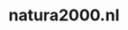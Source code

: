 ---
layout: post
title:  "natura2000.nl"
internal_url:  "/data/natura2000.nl.html"
categories: dutchgov
---